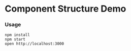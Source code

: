 Component Structure Demo
========================

### Usage

```
npm install
npm start
open http://localhost:3000
```